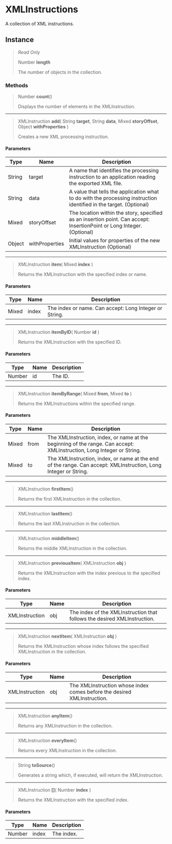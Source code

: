 # XMLInstructions
A collection of XML instructions.

## Instance
> *Read Only* 
> 
> Number **length** 
>
> The number of objects in the collection.

### Methods
> Number **count**()
> 
> Displays the number of elements in the XMLInstruction.
*** 
> XMLInstruction **add**( String **target**, String **data**, Mixed **storyOffset**, Object **withProperties** )
> 
> Creates a new XML processing instruction.
#### Parameters
| Type | Name | Description |
|---|---|---|
| String | target | A name that identifies the processing instruction to an application reading the exported XML file. |
| String | data | A value that tells the application what to do with the processing instruction identified in the target. (Optional) |
| Mixed | storyOffset | The location within the story, specified as an insertion point. Can accept: InsertionPoint or Long Integer. (Optional) |
| Object | withProperties | Initial values for properties of the new XMLInstruction (Optional) |

*** 
> XMLInstruction **item**( Mixed **index** )
> 
> Returns the XMLInstruction with the specified index or name.
#### Parameters
| Type | Name | Description |
|---|---|---|
| Mixed | index | The index or name. Can accept: Long Integer or String. |

*** 
> XMLInstruction **itemByID**( Number **id** )
> 
> Returns the XMLInstruction with the specified ID.
#### Parameters
| Type | Name | Description |
|---|---|---|
| Number | id | The ID. |

*** 
> XMLInstruction **itemByRange**( Mixed **from**, Mixed **to** )
> 
> Returns the XMLInstructions within the specified range.
#### Parameters
| Type | Name | Description |
|---|---|---|
| Mixed | from | The XMLInstruction, index, or name at the beginning of the range. Can accept: XMLInstruction, Long Integer or String. |
| Mixed | to | The XMLInstruction, index, or name at the end of the range. Can accept: XMLInstruction, Long Integer or String. |

*** 
> XMLInstruction **firstItem**()
> 
> Returns the first XMLInstruction in the collection.
*** 
> XMLInstruction **lastItem**()
> 
> Returns the last XMLInstruction in the collection.
*** 
> XMLInstruction **middleItem**()
> 
> Returns the middle XMLInstruction in the collection.
*** 
> XMLInstruction **previousItem**( XMLInstruction **obj** )
> 
> Returns the XMLInstruction with the index previous to the specified index.
#### Parameters
| Type | Name | Description |
|---|---|---|
| XMLInstruction | obj | The index of the XMLInstruction that follows the desired XMLInstruction. |

*** 
> XMLInstruction **nextItem**( XMLInstruction **obj** )
> 
> Returns the XMLInstruction whose index follows the specified XMLInstruction in the collection.
#### Parameters
| Type | Name | Description |
|---|---|---|
| XMLInstruction | obj | The XMLInstruction whose index comes before the desired XMLInstruction. |

*** 
> XMLInstruction **anyItem**()
> 
> Returns any XMLInstruction in the collection.
*** 
> XMLInstruction **everyItem**()
> 
> Returns every XMLInstruction in the collection.
*** 
> String **toSource**()
> 
> Generates a string which, if executed, will return the XMLInstruction.
*** 
> XMLInstruction **[]**( Number **index** )
> 
> Returns the XMLInstruction with the specified index.
#### Parameters
| Type | Name | Description |
|---|---|---|
| Number | index | The index. |


